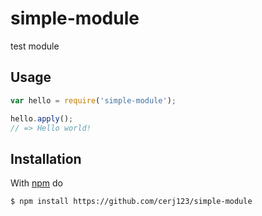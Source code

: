 # simple-module
test module

## Usage

```js
var hello = require('simple-module');

hello.apply();
// => Hello world!
```

## Installation

With [npm](https://npmjs.org) do

```bash
$ npm install https://github.com/cerj123/simple-module
```

